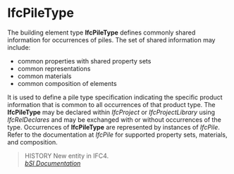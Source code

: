 IfcPileType
===========
The building element type **IfcPileType** defines commonly shared information
for occurrences of piles. The set of shared information may include:  
  
* common properties with shared property sets  
* common representations  
* common materials  
* common composition of elements  
  
It is used to define a pile type specification indicating the specific product
information that is common to all occurrences of that product type. The
**IfcPileType** may be declared within _IfcProject_ or _IfcProjectLibrary_
using _IfcRelDeclares_ and may be exchanged with or without occurrences of the
type. Occurrences of **IfcPileType** are represented by instances of
_IfcPile_. Refer to the documentation at _IfcPile_ for supported property
sets, materials, and composition.  
  
> HISTORY  New entity in IFC4.  
[ _bSI
Documentation_](https://standards.buildingsmart.org/IFC/DEV/IFC4_2/FINAL/HTML/schema/ifcstructuralelementsdomain/lexical/ifcpiletype.htm)


